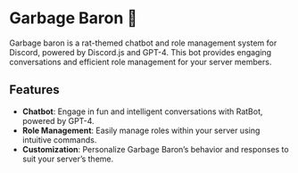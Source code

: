 # Garbage Baron 🐀

Garbage baron is a rat-themed chatbot and role management system for Discord, powered by Discord.js and GPT-4. This bot provides engaging conversations and efficient role management for your server members.

## Features

- **Chatbot**: Engage in fun and intelligent conversations with RatBot, powered by GPT-4.
- **Role Management**: Easily manage roles within your server using intuitive commands.
- **Customization**: Personalize Garbage Baron’s behavior and responses to suit your server’s theme.
